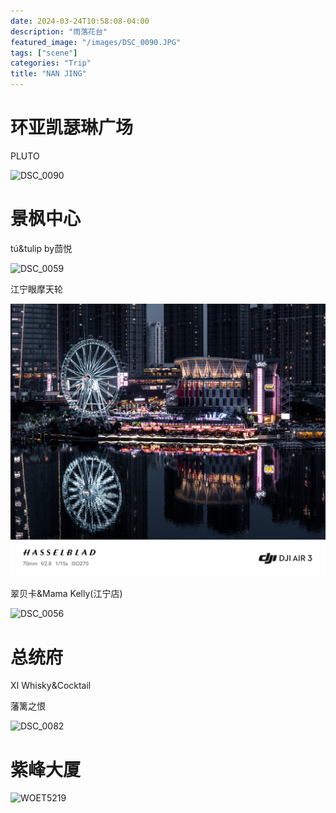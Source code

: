 ```yaml
---
date: 2024-03-24T10:58:08-04:00
description: "雨落花台"
featured_image: "/images/DSC_0090.JPG"
tags: ["scene"]
categories: "Trip"
title: "NAN JING"
---
```


# 环亚凯瑟琳广场

PLUTO

![DSC_0090](/images/DSC_0090.JPG)



# 景枫中心

tú&tulip by茴悦

![DSC_0059](/images/DSC_0059.JPG)



江宁眼摩天轮

![FATG7906](/images/FATG7906.JPEG)

翠贝卡&Mama Kelly(江宁店)

![DSC_0056](/images/DSC_0056.JPG)



# 总统府

XI Whisky&Cocktail

藩篱之恨

![DSC_0082](images/DSC_0082.JPG)



# 紫峰大厦

![WOET5219](/images/WOET5219.JPEG)

